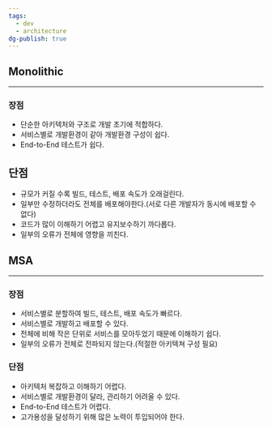 ```yaml
---
tags:
  - dev
  - architecture
dg-publish: true
---
```

## Monolithic
---
### 장점
- 단순한 아키텍처와 구조로 개발 초기에 적합하다.
- 서비스별로 개발환경이 같아 개발환경 구성이 쉽다.
- End-to-End 테스트가 쉽다.
## 단점
- 규모가 커질 수록 빌드, 테스트, 배포 속도가 오래걸린다.
- 일부만 수정하더라도 전체를 배포해야한다.(서로 다른 개발자가 동시에 배포할 수 없다)
- 코드가 많이 이해하기 어렵고 유지보수하기 까다롭다.
- 일부의 오류가 전체에 영향을 끼친다.
## MSA
---
### 장점
- 서비스별로 분할하여 빌드, 테스트, 배포 속도가 빠르다.
- 서비스별로 개발하고 배포할 수 있다.
- 전체에 비해 작은 단위로 서비스를 모아두었기 때문에 이해하기 쉽다.
- 일부의 오류가 전체로 전파되지 않는다.(적절한 아키텍쳐 구성 필요)
### 단점
- 아키텍처 복잡하고 이해하기 어렵다. 
- 서비스별로 개발환경이 달라, 관리하기 어려울 수 있다.
- End-to-End 테스트가 어렵다.
- 고가용성을 달성하기 위해 많은 노력이 투입되어야 한다.